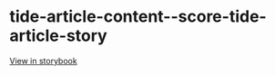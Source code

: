 # tide-article-content--score-tide-article-story

[View in storybook](https://raw.githack.com/Independent-Digital-News-and-Media-Ltd/indy-pwamp-sb/PR-2293-sb/index.html?path=/story/tide-article-content--score-tide-article-story)